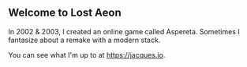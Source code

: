 ## Welcome to Lost Aeon

In 2002 & 2003, I created an online game called Aspereta. Sometimes I fantasize about a remake with a modern stack.

You can see what I'm up to at https://jacques.io.

